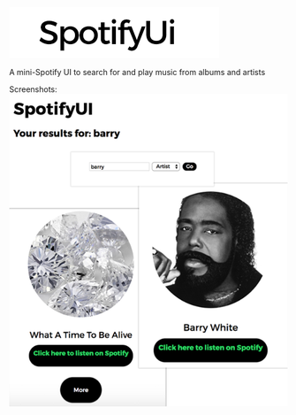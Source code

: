 ![alt text](https://github.com/Johnnybar/mini-projects/blob/master/spotifyApiSearch/logo.png?raw=true "Title")

A mini-Spotify UI to search for and play music from albums and artists

Screenshots:
![alt text](https://github.com/Johnnybar/mini-projects/blob/master/spotifyApiSearch/spotify-ui-ss.png?raw=true "Title")
